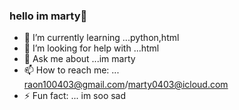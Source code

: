 ### hello im marty👋
- 🌱 I’m currently learning ...python,html
- 🤔 I’m looking for help with ...html
- 💬 Ask me about ...im marty
- 📫 How to reach me: ... raon100403@gmail.com/marty0403@icloud.com
- ⚡ Fun fact: ... im soo sad

<!--
**marty0403/marty0403** is a ✨ _special_ ✨ repository because its `README.md` (this file) appears on your GitHub profile.

Here are some ideas to get you started:

- 🔭 I’m currently working on ... nothing
- 🌱 I’m currently learning ...python,html
- 🤔 I’m looking for help with ...html
- 💬 Ask me about ...im marty
- 📫 How to reach me: ... raon100403@gmail.com/marty0403@icloud.com
- ⚡ Fun fact: ... im soo sad
-->
